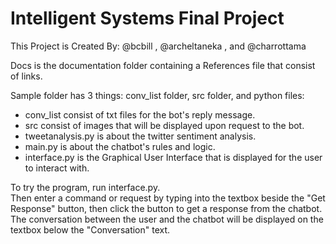 # Intelligent Systems Final Project

This Project is Created By: @bcbill , @archeltaneka , and @charrottama

Docs is the documentation folder containing a References file that consist of links.<br/>

Sample folder has 3 things: conv_list folder, src folder, and python files:<br/>

- conv_list consist of txt files for the bot's reply message.<br/>
- src consist of images that will be displayed upon request to the bot.<br/>
- tweetanalysis.py is about the twitter sentiment analysis.<br/>
- main.py is about the chatbot's rules and logic.<br/>
- interface.py is the Graphical User Interface that is displayed for the user to interact with.<br/>

To try the program, run interface.py.<br/>
Then enter a command or request by typing into the textbox beside the "Get Response" button, then click the button to get a response from the chatbot.<br/>
The conversation between the user and the chatbot will be displayed on the textbox below the "Conversation" text.<br/>
